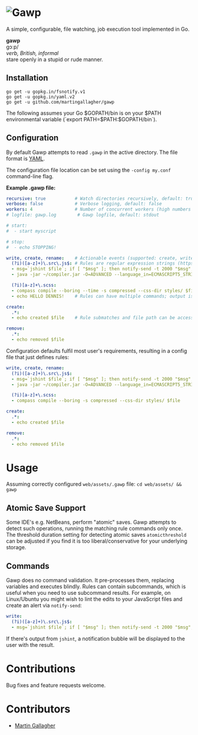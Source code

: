 # ![Gawp](http://praegress.us/gawp-logo.png)
A simple, configurable, file watching, job execution tool implemented in Go.

**gawp**<br>ɡɔːp/<br>*verb, British, informal*<br>stare openly in a stupid or rude manner.

## Installation
    go get -u gopkg.in/fsnotify.v1
    go get -u gopkg.in/yaml.v2
    go get -u github.com/martingallagher/gawp

The following assumes your Go $GOPATH/bin is on your $PATH environmental variable (`export PATH=$PATH:$GOPATH/bin`).

## Configuration
By default Gawp attempts to read `.gawp` in the active directory. The file format is [YAML](http://www.yaml.org/).

The configuration file location can be set using the `-config my.conf` command-line flag.

**Example .gawp file:**

```yaml
recursive: true           # Watch directories recursively, default: true
verbose: false            # Verbose logging, default: false
workers: 4                # Number of concurrent workers (high numbers can thrash IO), default: number CPUs / 2 (minimum 1)
# logfile: gawp.log        # Gawp logfile, default: stdout

# start:
#  - start myscript

# stop:
#  - echo STOPPING!

write, create, rename:    # Actionable events (supported: create, write, rename, remove, chmod), executed sequentially
  (?i)([a-z]+)\.src\.js$: # Rules are regular expression strings (https://code.google.com/p/re2/wiki/Syntax)
  - msg=`jshint $file`; if [ "$msg" ]; then notify-send -t 2000 "$msg"; fi
  - java -jar ~/compiler.jar -O=ADVANCED --language_in=ECMASCRIPT5_STRICT --formatting=SINGLE_QUOTES --define='DEBUG=false' --js_output_file=scripts/$1.js $file

  (?i)[a-z]+\.scss:
  - compass compile --boring --time -s compressed --css-dir styles/ $file
  - echo HELLO DENNIS!    # Rules can have multiple commands; output is written as-is to the Gawp log

create:
  .*:
  - echo created $file    # Rule submatches and file path can be accessed via $1, $2 ... $n (nth submatch) and $file

remove:
  .*:
  - echo removed $file
```

Configuration defaults fulfil most user's requirements, resulting in a config file that just defines rules:

```yaml
write, create, rename:
  (?i)([a-z]+)\.src\.js$:
  - msg=`jshint $file`; if [ "$msg" ]; then notify-send -t 2000 "$msg"; fi
  - java -jar ~/compiler.jar -O=ADVANCED --language_in=ECMASCRIPT5_STRICT --formatting=SINGLE_QUOTES --define='DEBUG=false' --js_output_file=scripts/$1.js $file

  (?i)[a-z]+\.scss:
  - compass compile --boring -s compressed --css-dir styles/ $file

create:
  .*:
  - echo created $file

remove:
  .*:
  - echo removed $file
```

# Usage
Assuming correctly configured `web/assets/.gawp` file: `cd web/assets/ && gawp`

## Atomic Save Support
Some IDE's e.g. NetBeans, perform "atomic" saves. Gawp attempts to detect such operations, running the matching rule commands only once. The threshold duration setting for detecting atomic saves `atomicthreshold` can be adjusted if you find it is too liberal/conservative for your underlying storage.

## Commands
Gawp does no command validation. It pre-processes them, replacing variables and executes blindly. Rules can contain subcommands, which is useful when you need to use subcommand results. For example, on Linux/Ubuntu you might wish to lint the edits to your JavaScript files and create an alert via `notify-send`:

```yaml
write:
  (?i)([a-z]+)\.src\.js$:
  - msg=`jshint $file`; if [ "$msg" ]; then notify-send -t 2000 "$msg"; fi
```

If there's output from `jshint`, a notification bubble will be displayed to the user with the result.

# Contributions
Bug fixes and feature requests welcome.

# Contributors
- [Martin Gallagher](http://martingallagher.com/)